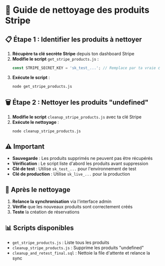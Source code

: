 # 🧹 Guide de nettoyage des produits Stripe

## 📋 Étape 1 : Identifier les produits à nettoyer

1. **Récupère ta clé secrète Stripe** depuis ton dashboard Stripe
2. **Modifie le script** `get_stripe_products.js` :
   ```javascript
   const STRIPE_SECRET_KEY = 'sk_test_...'; // Remplace par ta vraie clé
   ```
3. **Exécute le script** :
   ```bash
   node get_stripe_products.js
   ```

## 🗑️ Étape 2 : Nettoyer les produits "undefined"

1. **Modifie le script** `cleanup_stripe_products.js` avec ta clé Stripe
2. **Exécute le nettoyage** :
   ```bash
   node cleanup_stripe_products.js
   ```

## ⚠️ Important

- **Sauvegarde** : Les produits supprimés ne peuvent pas être récupérés
- **Vérification** : Le script liste d'abord les produits avant suppression
- **Clé de test** : Utilise `sk_test_...` pour l'environnement de test
- **Clé de production** : Utilise `sk_live_...` pour la production

## 🔄 Après le nettoyage

1. **Relance la synchronisation** via l'interface admin
2. **Vérifie** que les nouveaux produits sont correctement créés
3. **Teste** la création de réservations

## 📊 Scripts disponibles

- `get_stripe_products.js` : Liste tous les produits
- `cleanup_stripe_products.js` : Supprime les produits "undefined"
- `cleanup_and_retest_final.sql` : Nettoie la file d'attente et relance la sync 